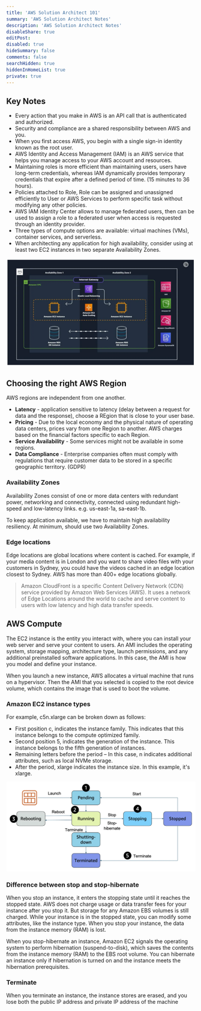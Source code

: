 ```yaml
---
title: 'AWS Solution Architect 101'
summary: 'AWS Solution Architect Notes'
description: 'AWS Solution Architect Notes'
disableShare: true
editPost:
disabled: true
hideSummary: false
comments: false
searchHidden: true
hiddenInHomeList: true
private: true
---
```


## Key Notes

- Every action that you make in AWS is an API call that is authenticated and authorized.
- Security and compliance are a shared responsibility between AWS and you.
- When you first access AWS, you begin with a single sign-in identity known as the root user.
- AWS Identity and Access Management (IAM) is an AWS service that helps you manage access to your AWS account and resources.
- Maintaining roles is more efficient than maintaining users, users have long-term credentials, whereas IAM dynamically provides temporary credentials that expire after a defined period of time. (15 minutes to 36 hours).
- Policies attached to Role, Role can be assigned and unassigned efficiently to User or AWS Services to perform specific task without modifying any other policies.
- AWS IAM Identity Center allows to manage federated users, then can be used to assign a role to a federated user when access is requested through an identity provider.
- Three types of compute options are available: virtual machines (VMs), container services, and serverless.
- When architecting any application for high availability, consider using at least two EC2 instances in two separate Availability Zones.

![AWS Basic Diagram](img/aws-basic-diagram.webp)

## Choosing the right AWS Region

AWS regions are independent from one another.

- **Latency** - application sensitive to latency (delay between a request for data and the response), choose a REgion that is close to your user base.
- **Pricing** - Due to the local economy and the physical nature of operating data centers, prices vary from one Region to another. AWS charges based on the financial factors specific to each Region.
- **Service Availability** - Some services might not be available in some regions.
- **Data Compliance** - Enterprise companies often must comply with regulations that require customer data to be stored in a specific geographic territory. (GDPR)

### Availability Zones

Availability Zones consist of one or more data centers with redundant power, networking and connectivity, connected using redundant high-speed and low-latency links. e.g. us-east-1a, sa-east-1b.

To keep application available, we have to maintain high availability resiliency. At minimum, should use two Availability Zones.

### Edge locations

Edge locations are global locations where content is cached. For example, if your media content is in London and you want to share video files with your customers in Sydney, you could have the videos cached in an edge location closest to Sydney. AWS has more than 400+ edge locations globally.

> Amazon CloudFront is a specific Content Delivery Network (CDN) service provided by Amazon Web Services (AWS). It uses a network of Edge Locations around the world to cache and serve content to users with low latency and high data transfer speeds.

## AWS Compute

The EC2 instance is the entity you interact with, where you can install your web server and serve your content to users. An AMI includes the operating system, storage mapping, architecture type, launch permissions, and any additional preinstalled software applications. In this case, the AMI is how you model and define your instance.

When you launch a new instance, AWS allocates a virtual machine that runs on a hypervisor. Then the AMI that you selected is copied to the root device volume, which contains the image that is used to boot the volume.

### Amazon EC2 instance types

For example, c5n.xlarge can be broken down as follows:

- First position c, indicates the instance family. This indicates that this instance belongs to the compute optimized family.
- Second position 5, indicates the generation of the instance. This instance belongs to the fifth generation of instances.
- Remaining letters before the period – In this case, n indicates additional attributes, such as local NVMe storage.
- After the period, xlarge indicates the instance size. In this example, it's xlarge.

![EC2 instance lifecycle](img/ec2-instance-lifecycle.webp)

### Difference between stop and stop-hibernate

When you stop an instance, it enters the stopping state until it reaches the stopped state. AWS does not charge usage or data transfer fees for your instance after you stop it. But storage for any Amazon EBS volumes is still charged. While your instance is in the stopped state, you can modify some attributes, like the instance type. When you stop your instance, the data from the instance memory (RAM) is lost.

When you stop-hibernate an instance, Amazon EC2 signals the operating system to perform hibernation (suspend-to-disk), which saves the contents from the instance memory (RAM) to the EBS root volume. You can hibernate an instance only if hibernation is turned on and the instance meets the hibernation prerequisites.

### Terminate

When you terminate an instance, the instance stores are erased, and you lose both the public IP address and private IP address of the machine
